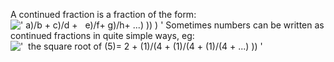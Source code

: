 A continued fraction is a fraction of the form:
![' a)/b + c)/d +   e)/f+ g)/h+ ...) ))
) '](../dictionary/equation_images/2294.1..png)
Sometimes numbers can be written as continued fractions in quite simple
ways, eg:
!['  the square root of (5)= 2 + (1)/(4 + (1)/(4 + (1)/(4 + ...)
)) '](../dictionary/equation_images/2294.2..png)
